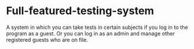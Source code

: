 # Full-featured-testing-system
A system in which you can take tests in certain subjects if you log in to the program as a guest. Or you can log in as an admin and manage other registered guests who are on file.
